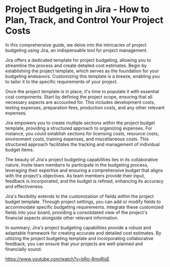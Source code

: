 # Project Budgeting in Jira - How to Plan, Track, and Control Your Project Costs

In this comprehensive guide, we delve into the intricacies of project budgeting using Jira, an indispensable tool for project management.

Jira offers a dedicated template for project budgeting, allowing you to streamline the process and create detailed cost estimates. Begin by establishing the project template, which serves as the foundation for your budgeting endeavors. Customizing this template is a breeze, enabling you to tailor it to the specific requirements of your project.

Once the project template is in place, it's time to populate it with essential cost components. Start by defining the project scope, ensuring that all necessary aspects are accounted for. This includes development costs, testing expenses, preparation fees, production costs, and any other relevant expenses.

Jira empowers you to create multiple sections within the project budget template, providing a structured approach to organizing expenses. For instance, you could establish sections for licensing costs, resource costs, environment costs, training expenses, and miscellaneous costs. This structured approach facilitates the tracking and management of individual budget items.

The beauty of Jira's project budgeting capabilities lies in its collaborative nature. Invite team members to participate in the budgeting process, leveraging their expertise and ensuring a comprehensive budget that aligns with the project's objectives. As team members provide their input, feedback is incorporated, and the budget is refined, enhancing its accuracy and effectiveness.

Jira's flexibility extends to the customization of fields within the project budget template. Through project settings, you can add or modify fields to accommodate specific budgeting requirements. Integrate these customized fields into your board, providing a consolidated view of the project's financial aspects alongside other relevant information.

In summary, Jira's project budgeting capabilities provide a robust and adaptable framework for creating accurate and detailed cost estimates. By utilizing the project budgeting template and incorporating collaborative feedback, you can ensure that your projects are well-planned and financially sound.

https://www.youtube.com/watch?v=bRo-8mxRlsE